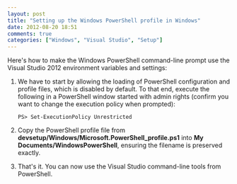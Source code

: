 ```yaml
---
layout: post
title: "Setting up the Windows PowerShell profile in Windows"
date: 2012-08-20 18:51
comments: true
categories: ["Windows", "Visual Studio", "Setup"]
---
```


Here's how to make the Windows PowerShell command-line prompt use the Visual Studio 2012 environment variables and settings:

1.  We have to start by allowing the loading of PowerShell configuration and profile files, which is disabled by default. To that end, execute the following in a PowerShell window started with admin rights (confirm you want to change the execution policy when prompted):

        PS> Set-ExecutionPolicy Unrestricted

2.  Copy the PowerShell profile file from **devsetup/Windows/Microsoft.PowerShell_profile.ps1** into **My Documents/WindowsPowerShell**, ensuring the filename is preserved exactly.

3.  That's it. You can now use the Visual Studio command-line tools from PowerShell.